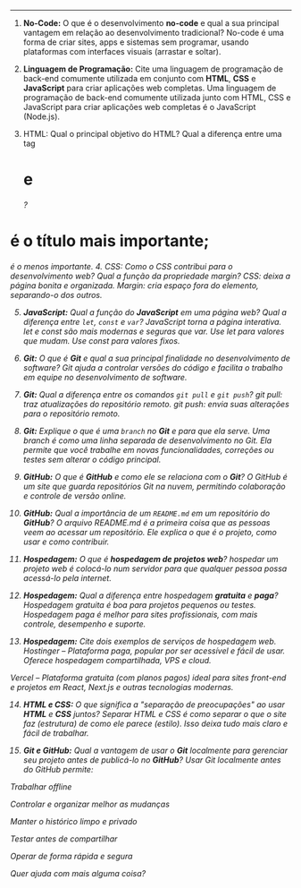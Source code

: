 ---

1.  **No-Code:** O que é o desenvolvimento **no-code** e qual a sua principal vantagem em relação ao desenvolvimento tradicional? No-code é uma forma de criar sites, apps e sistemas sem programar, usando plataformas com interfaces visuais (arrastar e soltar).

2.  **Linguagem de Programação:** Cite uma linguagem de programação de back-end comumente utilizada em conjunto com **HTML**, **CSS** e **JavaScript** para criar aplicações web completas. Uma linguagem de programação de back-end comumente utilizada junto com HTML, CSS e JavaScript para criar aplicações web completas é o JavaScript (Node.js).

3. HTML: Qual o principal objetivo do HTML? Qual a diferença entre uma tag <h1> e <h6>?
 <h1> é o título mais importante;
<h6> é o menos importante.
4. CSS: Como o CSS contribui para o desenvolvimento web? Qual a função da propriedade margin? CSS: deixa a página bonita e organizada.
Margin: cria espaço fora do elemento, separando-o dos outros.


5.  **JavaScript:** Qual a função do **JavaScript** em uma página web? Qual a diferença entre `let`, `const` e `var`? JavaScript torna a página interativa.
let e const são mais modernas e seguras que var.
Use let para valores que mudam.
Use const para valores fixos.

6.  **Git:** O que é **Git** e qual a sua principal finalidade no desenvolvimento de software? Git ajuda a controlar versões do código e facilita o trabalho em equipe no desenvolvimento de software.

7.  **Git:** Qual a diferença entre os comandos `git pull` e `git push`? git pull: traz atualizações do repositório remoto.
git push: envia suas alterações para o repositório remoto.

8.  **Git:** Explique o que é uma `branch` no **Git** e para que ela serve. Uma branch é como uma linha separada de desenvolvimento no Git. Ela permite que você trabalhe em novas funcionalidades, correções ou testes sem alterar o código principal.

9.  **GitHub:** O que é **GitHub** e como ele se relaciona com o **Git**? O GitHub é um site que guarda repositórios Git na nuvem, permitindo colaboração e controle de versão online.

10. **GitHub:** Qual a importância de um `README.md` em um repositório do **GitHub**? O arquivo README.md é a primeira coisa que as pessoas veem ao acessar um repositório. Ele explica o que é o projeto, como usar e como contribuir.

11. **Hospedagem:** O que é **hospedagem de projetos web**? hospedar um projeto web é colocá-lo num servidor para que qualquer pessoa possa acessá-lo pela internet.

12. **Hospedagem:** Qual a diferença entre hospedagem **gratuita** e **paga**? Hospedagem gratuita é boa para projetos pequenos ou testes.
Hospedagem paga é melhor para sites profissionais, com mais controle, desempenho e suporte.

13. **Hospedagem:** Cite dois exemplos de serviços de hospedagem web.
Hostinger – Plataforma paga, popular por ser acessível e fácil de usar. Oferece hospedagem compartilhada, VPS e cloud.

Vercel – Plataforma gratuita (com planos pagos) ideal para sites front-end e projetos em React, Next.js e outras tecnologias modernas.

14. **HTML e CSS:** O que significa a "separação de preocupações" ao usar **HTML** e **CSS** juntos? Separar HTML e CSS é como separar o que o site faz (estrutura) de como ele parece (estilo). Isso deixa tudo mais claro e fácil de trabalhar.

15. **Git e GitHub:** Qual a vantagem de usar o **Git** localmente para gerenciar seu projeto antes de publicá-lo no **GitHub**?
 Usar Git localmente antes do GitHub permite:

Trabalhar offline

Controlar e organizar melhor as mudanças

Manter o histórico limpo e privado

Testar antes de compartilhar

Operar de forma rápida e segura

Quer ajuda com mais alguma coisa?

